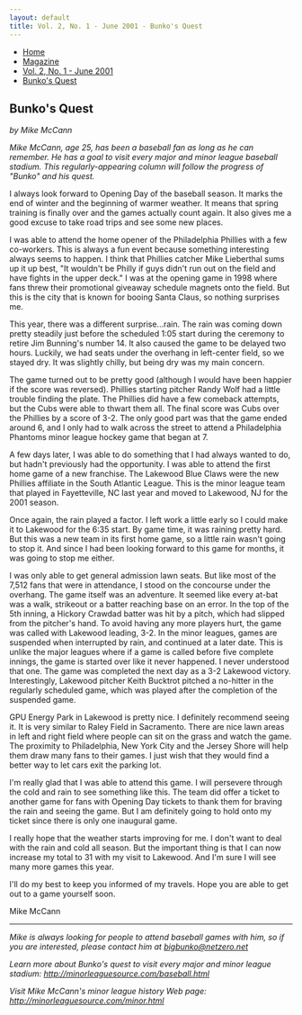 ```yaml
---
layout: default
title: Vol. 2, No. 1 - June 2001 - Bunko's Quest
---
```

<nav class="breadcrumb" aria-label="breadcrumbs">
  <ul>
    <li><a href="{{ site.url }}{{ site.baseurl }}">Home</a></li>
    <li><a href="../magazine-home.html">Magazine</a></li>
    <li><a href="bi_vol_2_no_1_home.html">Vol. 2, No. 1 - June 2001</a></li>
    <li class="is-active"><a href="#" aria-current="page">Bunko's Quest</a></li>
  </ul>
</nav>

<section class="storycontent">
  <h1>Bunko's Quest</h1>
  <p><em>by Mike McCann</em></p>

  <p>
    <em>Mike McCann, age 25, has been a baseball fan as long as he can remember. He has a goal to visit every major and minor league baseball stadium. This regularly-appearing column will follow the progress of "Bunko" and his quest.</em>
  </p>

  <p>
    I always look forward to Opening Day of the baseball season.  It marks the end of winter and the beginning of warmer weather.  It means that spring training is finally over and the games actually count again.  It also gives me a good excuse to take road trips and see some new places.
  </p>

  <p>
    I was able to attend the home opener of the Philadelphia Phillies with a few co-workers.  This is always a fun event because something interesting always seems to happen.  I think that Phillies catcher Mike Lieberthal sums up it up best, "It wouldn't be Philly if guys didn't run out on the field and have fights in the upper deck."  I was at the opening game in 1998 where fans threw their promotional giveaway schedule magnets onto the field.  But this is the city that is known for booing Santa Claus, so nothing surprises me.
  </p>

  <p>
    This year, there was a different surprise...rain.  The rain was coming down pretty steadily just before the scheduled 1:05 start during the ceremony to retire Jim Bunning's number 14.  It also caused the game to be delayed two hours.  Luckily, we had seats under the overhang in left-center field, so we stayed dry.  It was slightly chilly, but being dry was my main concern.
  </p>

  <p>
    The game turned out to be pretty good (although I would have been happier if the score was reversed).  Phillies starting pitcher Randy Wolf had a little trouble finding the plate.  The Phillies did have a few comeback attempts, but the Cubs were able to thwart them all.  The final score was Cubs over the Phillies by a score of 3-2.  The only good part was that the game ended around 6, and I only had to walk across the street to attend a Philadelphia Phantoms minor league hockey game that began at 7.
  </p>

  <p>
    A few days later, I was able to do something that I had always wanted to do, but hadn't previously had the opportunity.  I was able to attend the first home game of a new franchise.  The Lakewood Blue Claws were the new Phillies affiliate in the South Atlantic League.  This is the minor league team that played in Fayetteville, NC last year and moved to Lakewood, NJ for the 2001 season.
  </p>

  <p>
    Once again, the rain played a factor.  I left work a little early so I could make it to Lakewood for the 6:35 start.  By game time, it was raining pretty hard.  But this was a new team in its first home game, so a little rain wasn't going to stop it.  And since I had been looking forward to this game for months, it was going to stop me either.
  </p>

  <p>
    I was only able to get general admission lawn seats.  But like most of the 7,512 fans that were in attendance, I stood on the concourse under the overhang.  The game itself was an adventure.  It seemed like every at-bat was a walk, strikeout or a batter reaching base on an error.  In the top of the 5th inning, a Hickory Crawdad batter was hit by a pitch, which had slipped from the pitcher's hand.  To avoid having any more players hurt, the game was called with Lakewood leading, 3-2.  In the minor leagues, games are suspended when interrupted by rain, and continued at a later date.  This is unlike the major leagues where if a game is called before five complete innings, the game is started over like it never happened.  I never understood that one.  The game was completed the next day as a 3-2 Lakewood victory.  Interestingly, Lakewood pitcher Keith Bucktrot pitched a no-hitter in the regularly scheduled game, which was played after the completion of the suspended game.
  </p>

  <p>
    GPU Energy Park in Lakewood is pretty nice.  I definitely recommend seeing it.  It is very similar to Raley Field in Sacramento.  There are nice lawn areas in left and right field where people can sit on the grass and watch the game.  The proximity to Philadelphia, New York City and the Jersey Shore will help them draw many fans to their games.  I just wish that they would find a better way to let cars exit the parking lot.
  </p>

  <p>
    I'm really glad that I was able to attend this game.  I will persevere through the cold and rain to see something like this.  The team did offer a ticket to another game for fans with Opening Day tickets to thank them for braving the rain and seeing the game.  But I am definitely going to hold onto my ticket since there is only one inaugural game.
  </p>

  <p>
    I really hope that the weather starts improving for me.  I don't want to deal with the rain and cold all season.  But the important thing is that I can now increase my total to 31 with my visit to Lakewood.  And I'm sure I will see many more games this year.
  </p>

  <p>
    I'll do my best to keep you informed of my travels.  Hope you are able to get out to a game yourself soon.
  </p>

  <p>
    Mike McCann
  </p>

  <hr />

  <p>
    <em>Mike is always looking for people to attend baseball games with him, so if you are interested, please contact him at <a href="mailto:bigbunko@netzero.net">bigbunko@netzero.net</a></em>
  </p>

  <p>
    <em>Learn more about Bunko's quest to visit every major and minor league stadium: <a href="http://minorleaguesource.com/baseball.html">http://minorleaguesource.com/baseball.html</a></em>
  </p>

  <p>
    <em>Visit Mike McCann's minor league history Web page: <a href="http://minorleaguesource.com/minor.html">http://minorleaguesource.com/minor.html</a></em>
  </p>

</section>
